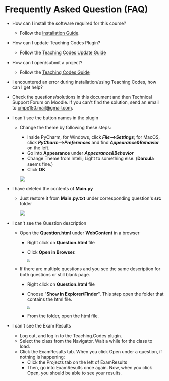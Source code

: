 # Frequently Asked Question (FAQ)

* How can I install the software required for this course?
  
  * Follow the [Installation Guide]().
* How can I update Teaching Codes Plugin?
  
  * Follow the [Teaching Codes Update Guide]()
* How can I open/submit a project?
  
  * Follow the [Teaching Codes Guide]()
* I encountered an error during installation/using Teaching Codes, how can I get help?
  
* Check the questions/solutions in this document and then Technical Support Forum on Moodle. If you can't find the solution, send an email to cmpe150.mail@gmail.com.
  
* I can't see the button names in the plugin <a name="button"></a>

  - Change the theme by following these steps:

    - Inside PyCharm, for Windows, click ***File-->Settings***; for MacOS, click ***PyCharm-->Preferences*** and find ***Appearance&Behavior*** on the left. 
    - Go into **Appearance** under ***Appearance&Behavior*** 
    - Change Theme from Intellij Light to something else. (**Darcula** seems fine.)
    - Click **OK**

    ![](figures/ChangeTheme.png)

* I have deleted the contents of **Main.py** <a name="mainpy"></a>

  - Just restore it from **Main.py.txt** under corresponding question's **src** folder

    ![](figures/Maintxt.png)

* I can't see the Question description <a name="description"></a>

  - Open the **Question.html** under **WebContent** in a browser

    - Right click on **Question.html** file

    - Click **Open in Browser.** 

      <img src="figures/HTML_Browser.png"  style="zoom:50%;" />

  - If there are multiple questions and you see the same description for both questions or still blank page. 

    - Right click on **Question.html** file

    - Choose "**Show in Explorer/Finder**". This step open the folder that contains the html file.

      <img src="figures/HTML_Explorer.png" style="zoom: 50%;" />

    - From the folder, open the html file.

* I can't see the Exam Results <a name="examresults"></a>

  - Log out, and log in to the Teaching.Codes plugin.
  - Select the class from the Navigator. Wait a while for the class to load. 
  - Click the ExamResults tab. When you click Open under a question, if nothing is happening: 
    - Click the Projects tab on the left of ExamResults
    - Then, go into ExamResults once again. Now, when you click Open, you should be able to see your results. 